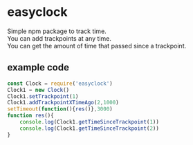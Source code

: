 # easyclock
Simple npm package to track time.   
You can add trackpoints at any time.   
You can get the amount of time that passed since a trackpoint.



## example code

```javascript
const Clock = require('easyclock')
Clock1 = new Clock()
Clock1.setTrackpoint(1)
Clock1.addTrackpointXTimeAgo(2,1000)
setTimeout(function(){res()},3000)
function res(){
    console.log(Clock1.getTimeSinceTrackpoint(1))
    console.log(Clock1.getTimeSinceTrackpoint(2))
}
```

